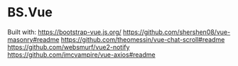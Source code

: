 ﻿# BS.Vue

Built with:
https://bootstrap-vue.js.org/
https://github.com/shershen08/vue-masonry#readme
https://github.com/theomessin/vue-chat-scroll#readme
https://github.com/websmurf/vue2-notify
https://github.com/imcvampire/vue-axios#readme